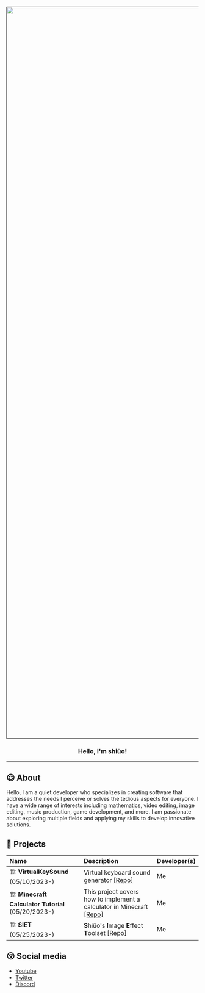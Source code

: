 <p align="center">
  <a href="" rel="noopener">
 <img width=1920px src="https://github.com/shiueo/shiueo/blob/main/pfp/shiueo_wallpaper.png?raw=true" alt="Project logo"></a>
</p>

<center><h3>Hello, I'm shiüo!</h3></center>

---


## 😌 About <a name = "about"></a>
Hello, I am a quiet developer who specializes in creating software that addresses the needs I perceive or solves the tedious aspects for everyone. I have a wide range of interests including mathematics, video editing, image editing, music production, game development, and more. I am passionate about exploring multiple fields and applying my skills to develop innovative solutions.

## 🤪 Projects <a name="projects"></a>
| Name      | Description   |  Developer(s)   |
|:----------|:--------------|:----------------|
| 🏗️ **VirtualKeySound** (05/10/2023-)  | Virtual keyboard sound generator [[Repo]](https://github.com/shiueo/VirtualKeySound) | Me |
| 🏗️ **Minecraft Calculator Tutorial** (05/20/2023-)  | This project covers how to implement a calculator in Minecraft [[Repo]](https://github.com/shiueo/Minecraft_Calculator_Tutorial) | Me |
| 🏗️ **SIET** (05/25/2023-)  | <strong>S</strong>hiüo's <strong>I</strong>mage <strong>E</strong>ffect <strong>T</strong>oolset [[Repo]](https://github.com/shiueo/SIET) | Me |



## 😚 Social media <a name="social"></a>
- [Youtube](https://www.youtube.com/channel/@shiueo)
- [Twitter](https://twitter.com/shiueo_csh)
- [Discord](https://discord.gg/NXwVfdcygM)
